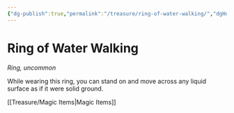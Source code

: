 ```yaml
---
{"dg-publish":true,"permalink":"/treasure/ring-of-water-walking/","dgHomeLink":false,"dgPassFrontmatter":true}
---
```



# Ring of Water Walking

*Ring, uncommon*

While wearing this ring, you can stand on and move across any liquid surface as if it were solid ground.


[[Treasure/Magic Items|Magic Items]]